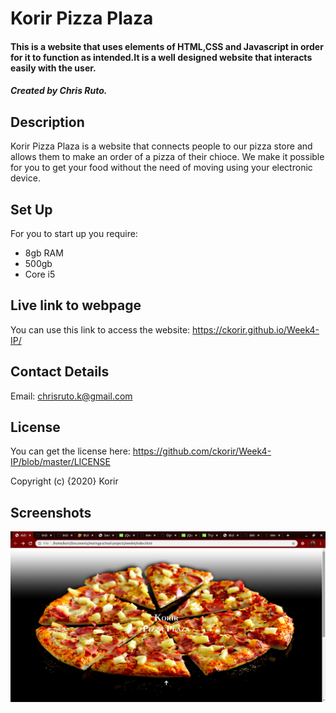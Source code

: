 # Korir Pizza Plaza

#### This is a website that uses elements of HTML,CSS and Javascript in order for it to function as intended.It is a well designed website that interacts easily with the user.
##### Created by Chris Ruto.

## Description
Korir Pizza Plaza is a website that connects people to our pizza store and allows them to make an order of a pizza of their chioce.
We make it possible for you to get your food without the need of moving using your electronic device.

## Set Up
For you to start up you require:
- 8gb RAM
- 500gb
- Core i5

## Live link to webpage
You can use this link to access the website:
https://ckorir.github.io/Week4-IP/

## Contact Details
Email:
chrisruto.k@gmail.com

## License
You can get the license here:
https://github.com/ckorir/Week4-IP/blob/master/LICENSE

Copyright (c) {2020} Korir

## Screenshots
![](img/sc1.png)

